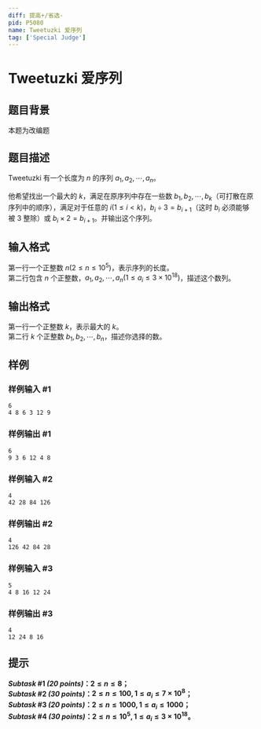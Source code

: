 ```yaml
---
diff: 提高+/省选-
pid: P5080
name: Tweetuzki 爱序列
tag: ['Special Judge']
---
```

# Tweetuzki 爱序列
## 题目背景

本题为改编题
## 题目描述

Tweetuzki 有一个长度为 $n$ 的序列 $a_1, a_2, \cdots, a_n$。

他希望找出一个最大的 $k$，满足在原序列中存在一些数 $b_1, b_2, \cdots, b_k$（可打散在原序列中的顺序），满足对于任意的 $i(1 \le i < k)$，$b_i \div 3 = b_{i+1}$（这时 $b_i$ 必须能够被 $3$ 整除）或 $b_i \times 2 = b_{i+1}$。并输出这个序列。
## 输入格式

第一行一个正整数 $n(2 \le n \le 10^5)$，表示序列的长度。  
第二行包含 $n$ 个正整数，$a_1, a_2, \cdots, a_n(1 \le a_i \le 3 \times 10^{18})$，描述这个数列。
## 输出格式

第一行一个正整数 $k$，表示最大的 $k$。  
第二行 $k$ 个正整数 $b_1, b_2, \cdots, b_n$，描述你选择的数。
## 样例

### 样例输入 #1
```
6
4 8 6 3 12 9

```
### 样例输出 #1
```
6
9 3 6 12 4 8 

```
### 样例输入 #2
```
4
42 28 84 126

```
### 样例输出 #2
```
4
126 42 84 28 

```
### 样例输入 #3
```
5
4 8 16 12 24
```
### 样例输出 #3
```
4
12 24 8 16
```
## 提示

**_Subtask_ #1 _(20 points)_：$2 \le n \le 8$；**  
**_Subtask_ #2 _(30 points)_：$2 \le n \le 100, 1 \le a_i \le 7 \times 10^8$；**  
**_Subtask_ #3 _(20 points)_：$2 \le n \le 1000, 1 \le a_i \le 1000$；**  
**_Subtask_ #4 _(30 points)_：$2 \le n \le 10^5, 1 \le a_i \le 3 \times 10^{18}$。**
